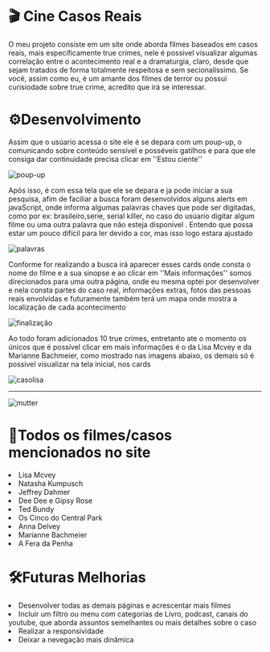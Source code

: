 <h1> 🎬 Cine Casos Reais</h1>
<p>O meu projeto consiste em um site onde aborda filmes baseados em casos reais, mais especificamente true crimes, nele é possivel visualizar algumas correlação
  entre o acontecimento real e a dramaturgia, claro, desde que sejam tratados de forma totalmente respeitosa e sem secionalíssimo.
  Se você, assim como eu, é um amante dos filmes de terror ou possui curisiodade sobre true crime, acredito que irá se interessar.
</p>

<h1> ⚙️Desenvolvimento</h1>
<p>Assim que o usúario acessa o site ele é se depara com um poup-up, o comunicando sobre conteúdo sensível e posséveis gatilhos
e para que ele consiga dar continuidade precisa clicar em ''Estou ciente''</p>

![poup-up](https://github.com/user-attachments/assets/399d41b2-c40c-4e04-a606-e82eaec0228a)

<p>Após isso, é com essa tela que ele se depara e ja pode iniciar a sua pesquisa, afim de faciliar a busca foram desenvolvidos
alguns alerts em javaScript, onde informa algumas palavras chaves que pode ser digitadas, como por ex: brasileiro,serie, serial killer, no caso do usúario 
digitar algum filme ou uma outra palavra que não esteja disponivel . 
Entendo que possa estar um pouco difícil para ler devido a cor, mas isso logo estara ajustado</p>

![palavras](https://github.com/user-attachments/assets/adaa50ce-2fc7-4ad8-ad0c-c037361fe9b5)

<p>Conforme for realizando a busca irá aparecer esses cards onde consta o nome do filme e a sua sinopse e ao clicar em ''Mais informações'' somos direcionados
para uma outra página, onde eu mesma optei por desenvolver e nela consta partes do caso real, informações extras, fotos das pessoas reais envolvidas e futuramente também terá um mapa onde mostra a localização
de cada acontecimento</p>

![finalização](https://github.com/user-attachments/assets/4afd11cb-8381-45fb-86a4-324e40f10c72)


<p>Ao todo foram adicionados 10 true crimes, entretanto ate o momento os únicos que é possível clicar em mais informações é o da Lisa Mcvey e da Marianne Bachmeier, como mostrado nas imagens abaixo, os demais só é possivel visualizar na tela inicial, nos cards</p>

![casolisa](https://github.com/user-attachments/assets/b9478c5a-078a-46d3-8574-10879b8a88ec)


----
![mutter](https://github.com/user-attachments/assets/7af810e1-03d7-4622-9866-df0f494066c2)

<h1> 📼Todos os filmes/casos mencionados no site</h1>
<lo>
  <li> Lisa Mcvey
</li>
  <li>Natasha Kumpusch</li>
  <li>Jeffrey Dahmer</li>
  <li>Dee Dee e Gipsy Rose</li>
  <li>Ted Bundy</li>
  <li>Os Cinco do Central Park</li>
  <li>Anna Delvey</li>
  <li>Marianne Bachmeier</li>
  <li>A Fera da Penha</li>
<lo>

<h1> 🛠️Futuras Melhorias</h1>
<lo>
  <li>Desenvolver todas as demais páginas e acrescentar mais filmes</li>
  <li>Incluir um filtro ou menu com categorias de Livro, podcast, canais do youtube, que aborda assuntos semelhantes ou mais detalhes sobre o caso</li>
  <li>Realizar a responsividade</li>
  <li>Deixar a nevegação mais dinâmica</li>
</lo>




